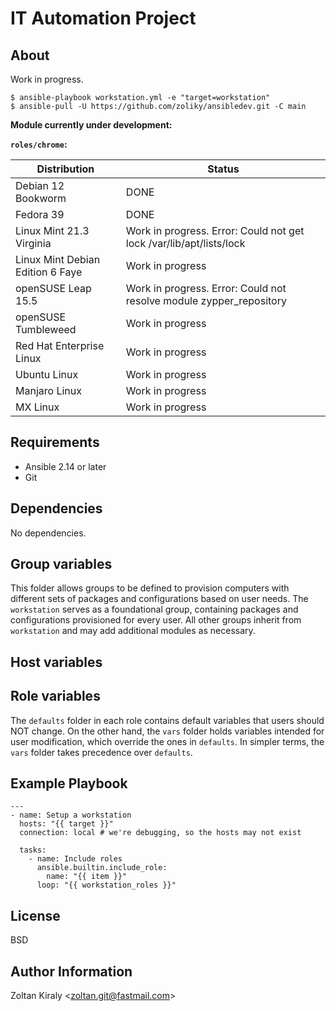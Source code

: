 IT Automation Project
=====================

About
-----

Work in progress.

```
$ ansible-playbook workstation.yml -e "target=workstation"
$ ansible-pull -U https://github.com/zoliky/ansibledev.git -C main
```

 
**Module currently under development:**

**`roles/chrome`:**
 
| Distribution                            | Status           |
|-----------------------------------------|------------------|
| Debian 12 Bookworm                      | DONE             |
| Fedora 39                               | DONE             |
| Linux Mint 21.3 Virginia                | Work in progress. Error: Could not get lock /var/lib/apt/lists/lock |
| Linux Mint Debian Edition 6 Faye        | Work in progress |
| openSUSE Leap 15.5                      | Work in progress. Error: Could not resolve module zypper_repository |
| openSUSE Tumbleweed                     | Work in progress |
| Red Hat Enterprise Linux                | Work in progress |
| Ubuntu Linux                            | Work in progress |
| Manjaro Linux                           | Work in progress |
| MX Linux                                | Work in progress |

Requirements
------------

- Ansible 2.14 or later
- Git

Dependencies
------------

No dependencies.

Group variables
---------------

This folder allows groups to be defined to provision computers with different sets of packages and configurations based on user needs. The `workstation` serves as a foundational group, containing packages and configurations provisioned for every user. All other groups inherit from `workstation` and may add additional modules as necessary.

Host variables
--------------

Role variables
--------------

The `defaults` folder in each role contains default variables that users should NOT change. On the other hand, the `vars` folder holds variables intended for user modification, which override the ones in `defaults`. In simpler terms, the `vars` folder takes precedence over `defaults`.

Example Playbook
----------------

```
---
- name: Setup a workstation
  hosts: "{{ target }}"
  connection: local # we're debugging, so the hosts may not exist

  tasks:
    - name: Include roles
      ansible.builtin.include_role:
        name: "{{ item }}"
      loop: "{{ workstation_roles }}"
```

License
-------

BSD

Author Information
------------------

Zoltan Kiraly &lt;zoltan.git@fastmail.com&gt;
